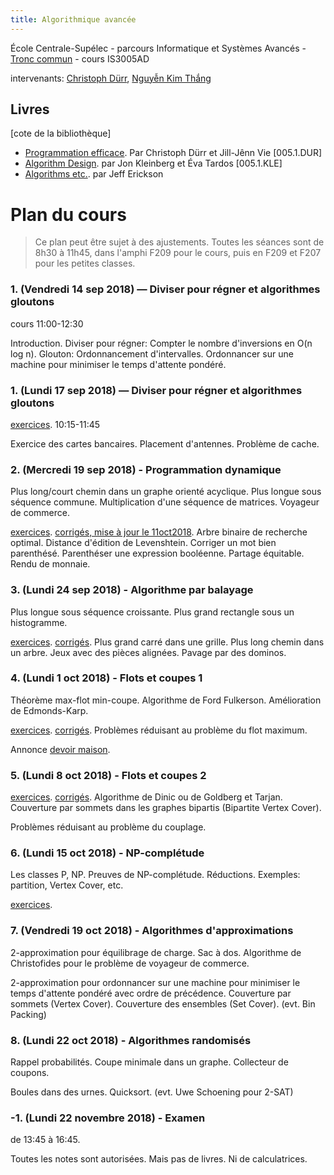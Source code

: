 ```yaml
---
title: Algorithmique avancée
---
```


École Centrale-Supélec - parcours Informatique et Systèmes Avancés - [Tronc commun](http://www.isia.ecp.fr/welcome_to_www_ecp_fr_cms_site_isia/isia___formation/cours_tronc_commun) - cours IS3005AD

intervenants: [Christoph Dürr](http://www-desir.lip6.fr/~durrc/), [Nguyễn Kim Thắng](https://www.ibisc.univ-evry.fr/~thang/)

## Livres

[cote de la bibliothèque]

- [Programmation efficace](http://tryalgo.org/book/). Par Christoph Dürr et Jill-Jênn Vie [005.1.DUR]
- [Algorithm Design](http://www.cs.princeton.edu/~wayne/kleinberg-tardos/). par Jon Kleinberg et Éva Tardos [005.1.KLE]
- [Algorithms etc.](http://jeffe.cs.illinois.edu/teaching/algorithms/). par Jeff Erickson

# Plan du cours

> Ce plan peut être sujet à des ajustements.
> Toutes les séances sont de 8h30 à 11h45, dans l'amphi F209 pour le cours, puis en F209 et F207 pour les petites classes.

### 1. (Vendredi 14 sep 2018) — Diviser pour régner et algorithmes gloutons

cours 11:00-12:30

Introduction.  Diviser pour régner: Compter le nombre d'inversions en O(n log n).
Glouton: Ordonnancement d'intervalles.  Ordonnancer sur une machine pour minimiser le temps d'attente pondéré.

### 1. (Lundi 17 sep 2018) — Diviser pour régner et algorithmes gloutons

[exercices](pc1/pc1.pdf). 10:15-11:45

Exercice des cartes bancaires.
Placement d'antennes.
Problème de cache.

### 2. (Mercredi 19 sep 2018) - Programmation dynamique

Plus long/court chemin dans un graphe orienté acyclique.
Plus longue sous séquence commune.
Multiplication d'une séquence de matrices.
Voyageur de commerce.


[exercices](pc2/pc2.pdf). [corrigés, mise à jour le 11oct2018](cor/cor1.pdf). Arbre binaire de recherche optimal.
Distance d'édition de Levenshtein.
Corriger un mot bien parenthésé.
Parenthéser une expression booléenne.
Partage équitable.
Rendu de monnaie.

### 3. (Lundi 24 sep 2018) - Algorithme par balayage

Plus longue sous séquence croissante.
Plus grand rectangle sous un histogramme.

[exercices](pc3/pc3.pdf).  [corrigés](pc3/cor3). Plus grand carré dans une grille.
Plus long chemin dans un arbre.
Jeux avec des pièces alignées.
Pavage par des dominos.

### 4. (Lundi 1 oct 2018) - Flots et coupes 1

Théorème max-flot min-coupe.
Algorithme de Ford Fulkerson.
Amélioration de Edmonds-Karp.

[exercices](pc4/pc4.pdf).  [corrigés](pc4/cor4). Problèmes réduisant au problème du flot maximum.

Annonce [devoir maison](dm).

### 5. (Lundi 8 oct 2018) - Flots et coupes 2

[exercices](pc5/pc5.pdf).  [corrigés](pc5/cor5). 
Algorithme de Dinic ou de Goldberg et Tarjan.
Couverture par sommets dans les graphes bipartis (Bipartite Vertex Cover).

Problèmes réduisant au problème du couplage.


### 6. (Lundi 15 oct 2018) - NP-complétude

Les classes P, NP.  Preuves de NP-complétude.
Réductions.
Exemples: partition, Vertex Cover, etc.

[exercices](pc6/pc6.pdf). 

### 7. (Vendredi 19 oct 2018) - Algorithmes d'approximations

2-approximation pour équilibrage de charge.
Sac à dos.
Algorithme de Christofides pour le problème de voyageur de commerce.

2-approximation pour ordonnancer sur une machine pour minimiser le temps d'attente pondéré avec ordre de précédence.
Couverture par sommets (Vertex Cover).
Couverture des ensembles (Set Cover).
(evt. Bin Packing)

### 8. (Lundi 22 oct 2018) - Algorithmes randomisés

Rappel probabilités.
Coupe minimale dans un graphe.
Collecteur de coupons.

Boules dans des urnes.
Quicksort. (evt. Uwe Schoening pour 2-SAT)

### -1. (Lundi 22 novembre 2018) - Examen

de 13:45  à  16:45.

Toutes les notes sont autorisées.  Mais pas de livres.
Ni de calculatrices.

